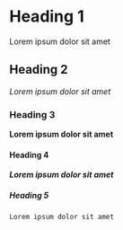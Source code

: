 # Heading 1

Lorem ipsum dolor sit amet

## Heading 2

_Lorem ipsum dolor sit amet_

### Heading 3

__Lorem ipsum dolor sit amet__

#### Heading 4

___Lorem ipsum dolor sit amet___

##### Heading 5

```shell
Lorem ipsum dolor sit amet
```
